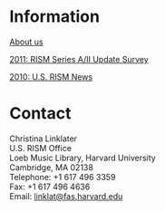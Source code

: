 # Information

[About us](/working-groups/united-states/home.html)

[2011: RISM Series A/II Update Survey](/working-groups/united-states/update.html)

[2010: U.S. RISM News](/working-groups/united-states/news.html)


# Contact

Christina Linklater  
U.S. RISM Office  
Loeb Music Library, Harvard University  
Cambridge, MA 02138  
Telephone: +1 617 496 3359  
Fax: +1 617 496 4636  
Email: [linklat@fas.harvard.edu](mailto:linklat@fas.harvard.edu)
